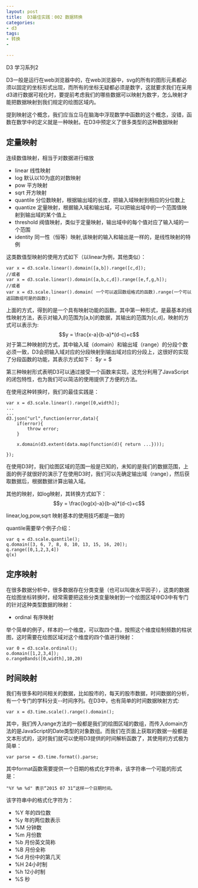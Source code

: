 ```yaml
---
layout: post
title:  D3最佳实践：002 数据转换
categories:
- d3
tags:
- 转换
- 

---
```


D3 学习系列2

D3一般是运行在web浏览器中的，在web浏览器中，svg的所有的图形元素都必须以固定的坐标形式出现，而所有的坐标无疑都必须是数字，这就要求我们在采用d3进行数据可视化时，要提前考虑我们的哪些数据可以映射为数字，怎么映射才能把数据映射到我们规定的绘图区域内。

提到映射这个概念，我们应当立马在脑海中浮现数学中函数的这个概念，没错，函数在数学中的定义就是一种映射。在D3中预定义了很多类型的这种数据映射

## 定量映射

连续数值映射，相当于对数据进行缩放

* linear 线性映射
* log  默认以10为底的对数映射
* pow 平方映射
* sqrt 开方映射
* quantile 分位数映射，根据输出域的长度，把输入域映射到相应的分位数上
* quantize 定量映射，根据输入域和输出域，可以把输出域中的一个范围值映射到输出域的某个值上
* threshold 阀值映射，类似于定量映射，输出域中的每个值对应了输入域的一个范围
* identity 同一性（恒等）映射,该映射的输入和输出是一样的，是线性映射的特例

这类数值型映射的使用方式如下（以linear为例，其他类似）：

	var x = d3.scale.linear().domain([a,b]).range([c,d]);
	//或者
	var x = d3.scale.linear().domain([a,b,c,d]).range([e,f,g,h]);
	//或者
	var x = d3.scale.linear().domain( 一个可以返回数组格式的函数).range(一个可以返回数组可是的函数);
	
上面的方式，得到的是一个具有映射功能的函数。其中第一种形式，是最基本的线性映射方法，表示对输入的范围为[a,b]的数据，其输出的范围为[c,d]，映射的方式可以表示为:
$$y = \frac{x-a}{b-a}*(d-c)+c$$
对于第二种映射的方式，其中输入域（domain）和输出域（range）的分段个数必须一致，D3会把输入域对应的分段映射到输出域对应的分段上，这很好的实现了分段函数的功能，其表示方式如下：
$$y = \$$

第三种映射形式表明D3可以通过接受一个函数来实现，这充分利用了JavaScript的闭包特性，也为我们可以简洁的使用提供了方便的方法。

在使用这种转换时，我们的最佳实践是：

	var x = d3.scale.linear().range([0,width]);
	...
	...
	d3.json("url",function(error,data){
		if(error){
			throw error;
		}
		
		x.domain(d3.extent(data.map(function(d){ return ...})));
		
	});
	
在使用D3时，我们绘图区域的范围一般是已知的，未知的是我们的数据范围，上面的例子就很好的演示了在使用D3时，我们可以先确定输出域（range），然后获取数据后，根据数据计算出输入域。

其他的映射，如log映射，其转换方式如下：
$$y = \frac{log(x)-a}{b-a}*(d-c)+c$$

linear,log,pow,sqrt 映射基本的使用技巧都是一致的

quantile需要举个例子介绍：

	var q = d3.scale.quantile();
	q.domain([3, 6, 7, 8, 8, 10, 13, 15, 16, 20]);
	q.range([0,1,2,3,4])
	q(x)
	
	
	
	

## 定序映射

在很多数据分析中，很多数据存在分类变量（也可以叫做水平因子），这类的数据在绘图坐标转换时，经常需要把这些分类变量映射到一个绘图区域中D3中有专门的针对这种类型数据的映射：

* ordinal 有序映射

举个简单的例子，样本的一个维度，可以取四个值，按照这个维度绘制频数的柱状图，这时需要在绘图区域对这个维度的四个值进行映射：

	var 0 = d3.scale.ordinal();
	o.domain([1,2,3,4]);
	o.rangeBands([0,width],10,20)
	


## 时间映射

我们有很多和时间相关的数据，比如股市的，每天的股市数据，时间数据的分析，有一个专门的学科分支--时间序列。在D3中，也有简单的时间数据映射方式:

	var x = d3.time.scale().range().domain();

其中，我们传入range方法的一般都是我们的绘图区域的数组，而传入domain方法的是JavaScript的Date类型的对象数组。而我们在页面上获取的数据一般都是文本形式的，这时我们就可以使用D3提供的时间解析函数了，其使用的方式极为简单：
	
	var parse = d3.time.format().parse;
	
其中format函数需要提供一个日期的格式化字符串，该字符串一个可能的形式是：

	"%Y %m %d" 表示“2015 07 31“这样一个日期时间。

该字符串中的格式化字符为：

* %Y 年的四位数
* %y 年的两位数表示
* %M 分钟数
* %m 月份数
* %b 月份英文简称
* %B 月份全称
* %d 月份中的第几天
* %H 24小时制
* %h 12小时制
* %S 秒